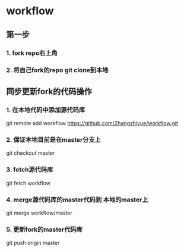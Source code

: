 # workflow
## 第一步
### 1. fork repo右上角
### 2. 将自己fork的repo git clone到本地


## 同步更新fork的代码操作
### 1. 在本地代码中添加源代码库
  git remote add workflow https://github.com/Zhangzhiyue/workflow.git
### 2. 保证本地目前是在master分支上
  git checkout master
### 3. fetch源代码库
  git fetch workflow
### 4. merge源代码库的master代码到 本地的master上
  git merge workflow/master
### 5. 更新fork的master代码库
  git push origin master

